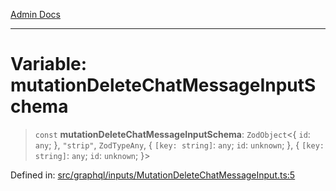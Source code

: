 [Admin Docs](/)

***

# Variable: mutationDeleteChatMessageInputSchema

> `const` **mutationDeleteChatMessageInputSchema**: `ZodObject`\<\{ `id`: `any`; \}, `"strip"`, `ZodTypeAny`, \{ `[key: string]`: `any`;  `id`: `unknown`; \}, \{ `[key: string]`: `any`;  `id`: `unknown`; \}\>

Defined in: [src/graphql/inputs/MutationDeleteChatMessageInput.ts:5](https://github.com/PurnenduMIshra129th/talawa-api/blob/89904a627ec60a3b378f6b033f4255df4e9e59ab/src/graphql/inputs/MutationDeleteChatMessageInput.ts#L5)
